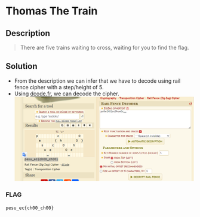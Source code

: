 # Thomas The Train

## Description
> There are five trains waiting to cross, waiting for you to find the flag.

## Solution
* From the description we can infer that we have to decode using rail fence cipher with a step/height of 5.
* Using [dcode.fr](https://www.dcode.fr/rail-fence-cipher), we can decode the cipher.
![flag](image.png)
### FLAG
```
pesu_ec{ch00_ch00}
```
